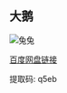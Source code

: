 ## 大鹅

![兔兔](/happygoose/Documents/长草颜团子/头像/32.jpg)

[百度网盘链接](https://pan.baidu.com/s/1zLIBH6kdtQa10-qVv6PAhg)

提取码: q5eb